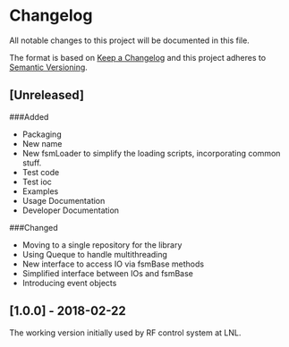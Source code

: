 # Changelog
All notable changes to this project will be documented in this file.

The format is based on [Keep a Changelog](http://keepachangelog.com/en/1.0.0/)
and this project adheres to [Semantic Versioning](http://semver.org/spec/v2.0.0.html).

## [Unreleased]
###Added
- Packaging
- New name
- New fsmLoader to simplify the loading scripts, incorporating common stuff.
- Test code
- Test ioc
- Examples
- Usage Documentation
- Developer Documentation

###Changed
- Moving to a single repository for the library
- Using Queque to handle multithreading
- New interface to access IO via fsmBase methods
- Simplified interface between IOs and fsmBase
- Introducing event objects

## [1.0.0] - 2018-02-22
The working version initially used by RF control system at LNL.
